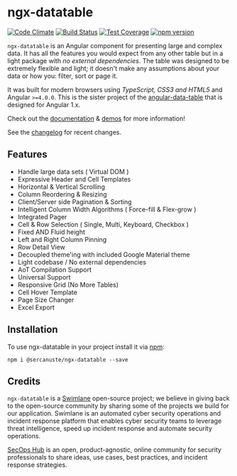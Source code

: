 # ngx-datatable
[![Code Climate](https://codeclimate.com/github/sercanuste/ngx-datatable/badges/gpa.svg)](https://codeclimate.com/github/sercanuste/ngx-datatable)
[![Build Status](https://travis-ci.org/sercanuste/ngx-datatable.svg?branch=master)](https://travis-ci.org/sercanuste/ngx-datatable)
[![Test Coverage](https://codeclimate.com/github/sercanuste/ngx-datatable/badges/coverage.svg)](https://codeclimate.com/sercanuste/swimlane/ngx-datatable/coverage)
[![npm version](https://badge.fury.io/js/%40sercanuste%2Fngx-datatable.svg)](https://badge.fury.io/js/%40sercanuste%2Fngx-datatable)

`ngx-datatable` is an Angular component for presenting large and complex data.  It has all the features you would expect from any other table but in a light package with _no external dependencies_. The table was designed to be extremely flexible and light; it doesn't make any assumptions about your data or how you: filter, sort or page it.

It was built for modern browsers using _TypeScript, CSS3 and HTML5_ and Angular `>=4.0.0`. This is the sister project of the [angular-data-table](https://github.com/swimlane/angular-data-table) that is designed for Angular 1.x.

Check out the [documentation](https://swimlane.gitbooks.io/ngx-datatable/) & [demos](http://swimlane.github.io/ngx-datatable/) for more information!

See the [changelog](https://github.com/sercanuste/ngx-datatable/blob/master/docs/changelog.md) for recent changes.

## Features
- Handle large data sets ( Virtual DOM )
- Expressive Header and Cell Templates
- Horizontal & Vertical Scrolling
- Column Reordering & Resizing
- Client/Server side Pagination & Sorting
- Intelligent Column Width Algorithms ( Force-fill & Flex-grow )
- Integrated Pager
- Cell & Row Selection ( Single, Multi, Keyboard, Checkbox )
- Fixed AND Fluid height
- Left and Right Column Pinning
- Row Detail View
- Decoupled theme'ing with included Google Material theme
- Light codebase / No external dependencies
- AoT Compilation Support
- Universal Support
- Responsive Grid (No More Tables)
- Cell Hover Template
- Page Size Changer
- Excel Export

## Installation
To use ngx-datatable in your project install it via [npm](https://www.npmjs.com/package/@sercanuste/ngx-datatable):
```
npm i @sercanuste/ngx-datatable --save
```

## Credits
`ngx-datatable` is a [Swimlane](http://swimlane.com) open-source project; we believe in giving back to the open-source community by sharing some of the projects we build for our application. Swimlane is an automated cyber security operations and incident response platform that enables cyber security teams to leverage threat intelligence, speed up incident response and automate security operations.

[SecOps Hub](http://secopshub.com) is an open, product-agnostic, online community for security professionals to share ideas, use cases, best practices, and incident response strategies.

